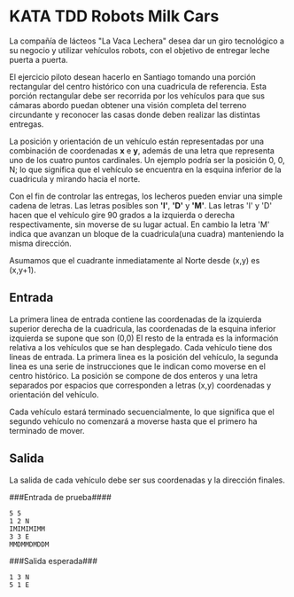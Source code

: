 KATA TDD Robots Milk Cars
================
La compañía de lácteos "La Vaca Lechera" desea dar un giro tecnológico a su negocio y utilizar vehículos robots, con el objetivo de entregar leche puerta a puerta.

El ejercicio piloto desean hacerlo en Santiago tomando una porción rectangular del centro histórico con una cuadricula de referencia. Esta porción rectangular debe ser recorrida por los vehículos para que sus cámaras abordo puedan obtener una visión completa del terreno circundante y reconocer las casas donde deben realizar las distintas entregas.

La posición y orientación de un vehículo están representadas por una combinación de coordenadas **x** e **y**, además de una letra que representa uno de los cuatro puntos cardinales. Un ejemplo podría ser la posición 0, 0, N; lo que significa que el vehículo se encuentra en la esquina inferior de la cuadricula y mirando hacia el norte.

Con el fin de controlar las entregas, los lecheros pueden enviar una simple cadena de letras. Las letras posibles son **'I'**, **'D'** y **'M'**. Las letras 'I' y 'D' hacen que el vehículo gire 90 grados a la izquierda o derecha respectivamente, sin moverse de su lugar actual. En cambio la letra 'M' indica que avanzan un bloque de la cuadricula(una cuadra) manteniendo la misma dirección.

Asumamos que el cuadrante inmediatamente al Norte desde (x,y) es (x,y+1).

Entrada
-------
La primera linea de entrada contiene las coordenadas de la izquierda superior derecha de la cuadricula, las coordenadas de la esquina inferior izquierda se supone que son (0,0)
El resto de la entrada es la información relativa a los vehículos que se han desplegado. Cada vehículo tiene dos lineas de entrada. La primera linea es la posición del vehículo, la segunda linea es una serie de instrucciones que le indican como moverse en el centro histórico.
La posición se compone de dos enteros y una letra separados por espacios que corresponden a letras (x,y) coordenadas y orientación del vehículo.

Cada vehículo estará terminado secuencialmente, lo que significa que el segundo vehículo no comenzará a moverse hasta que el primero ha terminado de mover.

Salida
------
La salida de cada vehículo debe ser sus coordenadas y la dirección finales.

###Entrada de prueba####

    5 5
    1 2 N
    IMIMIMIMM
    3 3 E
    MMDMMDMDDM
    
###Salida esperada###

    1 3 N
    5 1 E
